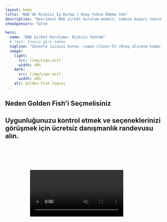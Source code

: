 ```yaml
---
layout: home
title: "BAE'de Risksiz İş Kurma | Onay Yoksa Ödeme Yok"
description: "Devrimsel BAE şirket kurulum modeli: sadece başarı sonrası ödeme yapın. %90'ın üzerinde başarı oranıyla her aşamada uzman rehberlik."
showSponsors: false

hero:
  name: "BAE Şirket Kurulumu: Risksiz Yöntem"
  # text: Sonuca göre ödeme
  tagline: "Güvenle işinizi kurun. <span class='hl'>Onay alınana kadar sıfır acente ücreti</span>. Garantili uzman rehberlik."
  image:
    light:
      src: /img/Logo.avif
      width: 40%
    dark:
      src: /img/Logo.avif
      width: 40%
    alt: Golden Fish logosu
---
```


<FeatureBlock :card="{
  title: 'BAE\'de İş Kurmanın Avantajları',
  details: 'BAE, uluslararası girişimciler ve yatırımcılar için uygun bir iş ortamı sunan birçok avantaj sunmaktadır. \n\n* Düşük Vergi Oranları: Sadece %9 kurumlar vergisi ve %5 KDV, gelir vergisi yok\n* %100 Yabancı Mülkiyet: Yerel ortaklar olmadan şirketiniz üzerinde tam kontrol\n* Döviz Kontrolü Yok: Kısıtlamasız kar transferi ve döviz işlemleri',
  link: '/uae-business/company-registration/benefits-problems#benefits-of-doing-business-in-the-uae',
  src: {
    light: '/img/iStock-2051326997.avif',
    dark: '/img/iStock-1448478309.jpg',
    width: '100%'
  },
  inversion: false
}" />

<FeatureBlock :card="{
  title: 'Dikkat Edilmesi Gereken Zorluklar',
  details: 'BAE birçok avantaj sunarken, işletmeler faaliyetlerini kurarken potansiyel zorlukların farkında olmalıdır. \n\n* Karmaşık Düzenleyici Ortam: Emirlikler ve free zone\'lar arasında farklı düzenlemeler\n* Ekonomik Madde Gereklilikleri: Belirli faaliyetler için yerel personel ve fiziksel ofis alanı gerekli\n* Yüksek Başlangıç Maliyetleri: Kayıt ücretleri, dokümantasyon ve zorunlu ofis kiraları',
  link: '/uae-business/company-registration/benefits-problems#disadvantages-of-doing-business-in-the-uae',
  src: {
      light: '/img/iStock-1299393716.avif',
      dark: '/img/iStock-2149731304.avif',
    width: '100%'
  },
  inversion: true
}" />

<FeatureBlock :card="{
  title: 'Şirket Kurulum Rehberi',
  details: '**Free zone, offshore, mainland, branch** şirket kurulumu için kapsamlı rehber. \n\n* Free Zone ve Mainland\'de %100 Yabancı Mülkiyet mümkün\n* Düşük Vergi Oranları - sadece %9 kurumlar vergisi\n* Döviz Kontrolü Yok - kolay sermaye transferi',
  link: './uae-business/company-registration/overview',
  src: {
    light: '/video/iStock-1204982076.mp4',
    dark: '/video/iStock-1269162753.mp4',
    width: '100%'
  },
  inversion: false
}" />

<FeatureCards :features="[
  {
    title: 'Banka Hesabı Açma',
    details: 'BAE\'nin güvenilir bankalarında kolayca ticari veya kişisel **banka hesapları** açın.',
    items: [
      'Devlet onayları için eksiksiz PRO hizmetleri',
      'Eksiksiz bankacılık paketi kurulumu',
      '%96 başarı oranı'
    ],
    linkText: 'Devamını Oku',
    link: './uae-business/offer/banking/',
    icon: {
      light: '/img/iStock-2153786564.avif',
      dark: '/img/iStock-2166793628.avif',
      alt: 'Bankacılık Hizmetleri'
    }
  },
  {
    title: 'Golden Visa ve İkamet',
    details: 'Sorunsuz bir başvuru süreciyle uzun süreli ikamet için BAE **Golden Visa** alın.',
    items: [
      '**Her 6 ayda bir BAE\'ye girme zorunluluğu yok**',
      'Yeterlilik koşullarının sürdürülmesi halinde yenileme seçeneğiyle 10 yıl geçerlilik',
      '%92 başarı oranı'
    ],
    linkText: 'Devamını Oku',
    link: './uae-business/offer/golden-visa/',
    icon: {
      light: '/img/iStock-1312241253.avif',
      dark: '/img/ILONMASKID.webp',
      alt: 'Vize Hizmetleri'
    }
  },
  {
    title: 'Kurumsal hizmetlerimiz hakkında daha fazla bilgi edinin',
    details: '',
    items: [],
    linkText: 'Devamını Oku',
    link: '../../company-registration/insights/incorporation-steps',
    icon: {
      light: '/img/iStock-473502112.avif',
      dark: '/img/iStock-1160827423.avif',
      alt: 'Diğer Hizmetler'
    }
  }
]" />

## Neden Golden Fish'i Seçmelisiniz

<BenefitsList :features="[
  {
    icon: '🏢',
    title: 'BAE Yerel Uzmanlığı',
    text: 'Dubai\'deki uzman ekibimiz sürecin her adımında profesyonel rehberlik sağlar.'
  },
  {
    icon: '📊',
    title: 'Kanıtlanmış Başarı Oranı',
    text: 'Premium hizmetlerimiz aracılığıyla yüzlerce vize, banka hesabı ve şirket tescili ile %90\'ın üzerinde onay oranı.'
  },
  {
    icon: '💸',
    title: '**Başarıya Dayalı Ücretler**',
    text: '[Sadece onay sonrası ödeme](/uae-business/benefits/success-based-fees). Gizli maliyetler olmadan tam şeffaflık.'
  },
]" />

## Uygunluğunuzu kontrol etmek ve seçeneklerinizi görüşmek için ücretsiz danışmanlık randevusu alın.

<video  autoplay muted playsinline style="padding: 80px" >
  <source src="/img/iStock-2185906461.mp4" type="video/mp4">
</video>

<ContactFormModal 
  formName="Golden Visa [offer]" 
  buttonText="Ücretsiz danışmanlık alın" 
  categoryLabel="Gereken destek seviyesi: *" 
  categoryPlaceholderText="Destek seviyenizi seçin"
  messageLabel="Danışmanlığınız için bize yardımcı olun (önerilen)"
  messagePlaceholderText="Tercihleriniz, aile üyeleriniz, zaman çizelgeniz veya özel sorularınız hakkında bilgi verin"
  :services="[
  'Temel — yalnızca gerekli belgeler ve danışmanlıklar',
  'Standart — eksiksiz dokümantasyon ve ana aşamalarda rehberlik',
  'Kapsamlı — sizden minimum katılım ile tam servis süreç yönetimi',
  'Özel — belirli detayları ve özel gereksinimleri görüşmek gerekiyor',
  ]"/>

<!-- <ImageGrid :images="[
  { src: '/img/ILONMASKID.webp', href: './immigration.md', alt: 'BAE Göçmenlik' },
  { src: '/img/ILONMASKID.webp', href: './immigration.md', alt: 'BAE Göçmenlik' },
]"/> -->